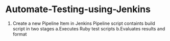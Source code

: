 # Automate-Testing-using-Jenkins

1. Create a new Pipeline Item in Jenkins
Pipeline script containts build script in two stages a.Executes Ruby test scripts b.Evaluates results and format

